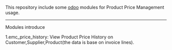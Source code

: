 This repository include some <a href="https://www.odoo.com">odoo</a> modules for Product Price Management usage.

----

Modules introduce

1.emc_price_history: View Product Price History on Customer,Supplier,Product(the data is base on invoice lines).